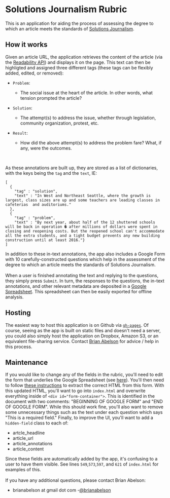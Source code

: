 Solutions Journalism Rubric
===========================

This is an application for aiding the process of assessing the degree to which an article meets the standards of [Solutions Journalism](http://solutionsjournalism.org/).
<br/>

## How it works
Given an article URL, the application retrieves the content of the article (via the [Readability API](http://www.readability.com/developers/api)) and displays it on the page.  This text can then be highligted and assigned three different tags (these tags can be flexibly added, edited, or removed):

* `Problem`:
  - The social issue at the heart of the article. In other words, what tension prompted the article?

* `Solution`:
  - The attempt(s) to address the issue, whether through legislation, community organization, protest, etc.

* `Result`:
  - How did the above attempt(s) to address the problem fare?  What, if any, were the outcomes.

<br/>

As these annotations are built up, they are stored as a list of dictionaries, with the keys being the `tag` and the `text`, IE:

```
[
  {
    "tag" : "solution",
    "text" : "In West and Northeast Seattle, where the growth is largest, class sizes are up and some teachers are leading classes in cafeterias  and auditoriums."
  },
  {
    "tag" : "problem",
    "text" : "By next year, about half of the 12 shuttered schools will be back in operation � after millions of dollars were spent in closing and reopening costs. But the reopened school can't accommodate all the extra students, and a tight budget prevents any new building construction until at least 2016."}
]
```

In addition to these in-text annotations, the app also includes a Google Form with 10 carefully-constructed questions which help in the assessment of the degree to which an article meets the standards of Solutions Journalism.
<br/><br/>
When a user is finished annotating the text and replying to the questions, they simply press `Submit`.  In turn, the responses to the questions, the in-text annotations, and other relevant metadata are deposited in a [Google Spreadsheet](https://docs.google.com/spreadsheet/ccc?key=0An9Q5Mkz4lG7dEtXanVWVUo1ZjE0R0UxcjhUM2I2aFE&usp=drive_web#gid=0).  This spreadsheet can then be easily exported for offline analysis.

## Hosting
The easiest way to host this application is on Github via [`gh-pages`](http://pages.github.com/).  Of course, seeing as the app is built on static files and doesn't need a server, you could also simply host the application on Dropbox, Amazon S3, or an equivalent file-sharing service. Contact [Brian Abelson](mailto:brianabelson@gmail.com) for advice / help in this process.

## Maintenance
If you would like to change any of the fields in the rubric, you'll need to edit the form that underlies the Google Spreadsheet (see [here](https://docs.google.com/forms/d/13EyHZbX1Ln3M4Wqrl1dl8C8qiLt8cjL4ip00A016MI8/edit)).  You'll then need to follow [these instructions](http://www.immersionmedia.com/blog/customizing-and-styling-google-forms/) to extract the correct HTML from this form.  With this updated HTML, you'll want to go into `index.html` and overwrite everything inside of `<div id="form-container">`. This is identified in the document with two comments: "BEGINNING OF GOOGLE FORM" and "END OF GOOGLE FORM".  While this should work fine, you'll also want to remove some unnecessary things such as the text under each question which says "This is a required field." Finally, to improve the UI, you'll want to add a `hidden-field` class to each of:

- artcle_headline
- article_url
- article_annotations
- article_content

Since these fields are automatically added by the app, it's confusing to a user to have them visible. See lines `549`,`573`,`597`, and `621` of `index.html` for examples of this. 
<br/><br/>
If you have any additional questions, please contact Brian Abelson:
  - brianabelson at gmail dot com
  -[@brianabelson](http://www.twitter.com/brianabelson)
